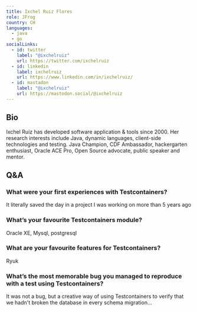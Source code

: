 ```yaml
---
title: Ixchel Ruiz Flores
role: JFrog
country: CH
languages:
  - java
  - go
socialLinks:
  - id: twitter
    label: "@ixchelruiz"
    url: https://twitter.com/ixchelruiz
  - id: linkedin
    label: ixchelruiz
    url: https://www.linkedin.com/in/ixchelruiz/
  - id: mastadon
    label: "@ixchelruiz"
    url: https://mastodon.social/@ixchelruiz
---
```

## Bio
Ixchel Ruiz has developed software application & tools since 2000. Her research interests include Java, dynamic languages, client-side technologies and testing. Java Champion, CDF Ambassador, hackergarten enthusiast, Oracle ACE Pro, Open Source advocate, public speaker and mentor.

## Q&A
### What were your first experiences with Testcontainers?
It literally saved the day in a project I was working on more than 5 years ago

### What’s your favourite Testcontainers module?
Oracle XE, Mysql, postgresql

### What are your favourite features for Testcontainers?
Ryuk

### What’s the most memorable bug you managed to reproduce with a test using Testcontainers?
It was not a bug, but a creative way of using Testcontainers to verify that we hadn't broken the database in every schema migration...